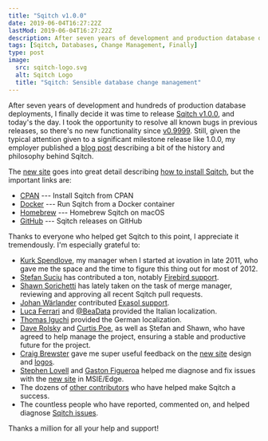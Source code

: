 ```yaml
---
title: "Sqitch v1.0.0"
date: 2019-06-04T16:27:22Z
lastMod: 2019-06-04T16:27:22Z
description: After seven years of development and production database deployments, I finally put in the effort to release v1.0.0.
tags: [Sqitch, Databases, Change Management, Finally]
type: post
image:
  src: sqitch-logo.svg
  alt: Sqitch Logo
  title: "Sqitch: Sensible database change management"
---
```


After seven years of development and hundreds of production database
deployments, I finally decide it was time to release [Sqitch v1.0.0], and
today's the day. I took the opportunity to resolve all known bugs in previous
releases, so there's no new functionality since [v0.9999]. Still, given the
typical attention given to a significant milestone release like 1.0.0, my
employer published a [blog post] describing a bit of the history and philosophy
behind Sqitch.

The [new site] goes into great detail describing [how to install Sqitch],
but the important links are:

*   [CPAN] --- Install Sqitch from CPAN
*   [Docker] --- Run Sqitch from a Docker container
*   [Homebrew] --- Homebrew Sqitch on macOS
*   [GitHub] --- Sqitch releases on GitHub

Thanks to everyone who helped get Sqitch to this point, I appreciate it
tremendously. I'm especially grateful to:

*   [Kurk Spendlove], my manager when I started at iovation in late 2011, who
    gave me the space and the time to figure this thing out for most of 2012.
*   [Ștefan Suciu] has contributed a ton, notably [Firebird support].
*   [Shawn Sorichetti] has lately taken on the task of merge manager,
    reviewing and approving all recent Sqitch pull requests.
*   [Johan Wärlander] contributed [Exasol support].
*   [Luca Ferrari] and [@BeaData] provided the Italian localization.
*   [Thomas Iguchi] provided the German localization.
*   [Dave Rolsky] and [Curtis Poe], as well as Ștefan and Shawn, who have agreed
    to help manage the project, ensuring a stable and productive future for the
    project.
*   [Craig Brewster] gave me super useful feedback on the [new site] design and
    [logos].
*   [Stephen Lovell] and [Gaston Figueroa] helped me diagnose and fix issues
    with the [new site] in MSIE/Edge.
*   The dozens of [other contributors] who have helped make Sqitch a success.
*   The countless people who have reported, commented on, and helped diagnose
    [Sqitch issues].

Thanks a million for all your help and support!

  [Sqitch v1.0.0]: https://metacpan.org/release/DWHEELER/App-Sqitch-v1.0.0
  [v0.9999]: https://metacpan.org/release/DWHEELER/App-Sqitch-0.9999
  [blog post]:
    https://web.archive.org/web/20200513005649/https://www.iovation.com/blog/out-of-incubation-and-ready-for-broad-adoption-sqitch-1-released
    "Out of Incubation and Ready for Broad Adoption; Sqitch 1.0 Released"
  [new site]: https://sqitch.org/
  [how to install Sqitch]: https://sqitch.org/download/ "Download Sqitch"
  [CPAN]: https://metacpan.org/release/App-Sqitch "Sqitch on CPAN"
  [Docker]: https://hub.docker.com/r/sqitch/sqitch "Sqitch on docker hub"
  [Homebrew]: https://github.com/sqitchers/homebrew-sqitch/ "Sqitch Homebrew Tap"
  [GitHub]: https://github.com/sqitchers/sqitch/releases "Sqitch on GitHub"
  [Kurk Spendlove]: https://linkedin.com/in/kurksp/
  [Ștefan Suciu]: http://stefansuciu.ro/
  [Firebird support]: https://sqitch.org/docs/manual/sqitchtutorial-firebird/
    "Sqitch Firebird tutorial"
  [Shawn Sorichetti]: https://ssoriche.com/
  [Johan Wärlander]: https://github.com/jwarlander
  [Luca Ferrari]: https://fluca1978.github.io
  [@BeaData]: https://github.com/BeaData
  [Thomas Iguchi]: https://www.nobu-games.com
  [Exasol support]: https://sqitch.org/docs/manual/sqitchtutorial-exasol/
    "Sqitch Exasol tutorial"
  [Dave Rolsky]: http://blog.urth.org/
  [Curtis Poe]: https://ovid.github.io/
  [other contributors]: https://github.com/sqitchers/sqitch/graphs/contributors
    "Sqitch Contributors"
  [Craig Brewster]: https://linkedin.com/in/craig-brewster-02b6b95/
  [logos]: https://sqitch.org/download/logos/ "Sqitch Logos"
  [Stephen Lovell]: http://stephencreates.com
  [Gaston Figueroa]: http://www.gastonfig.com
  [Sqitch issues]: https://github.com/sqitchers/sqitch/issues